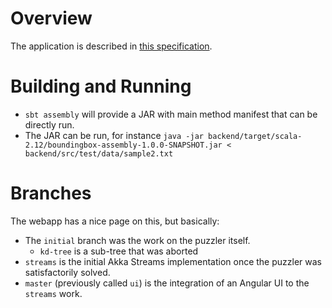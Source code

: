 # Overview
The application is described in [this specification](./BoundingBox.md).

# Building and Running
* `sbt assembly` will provide a JAR with main method manifest that can be directly run.
* The JAR can be run, for instance `java -jar backend/target/scala-2.12/boundingbox-assembly-1.0.0-SNAPSHOT.jar < backend/src/test/data/sample2.txt`

# Branches
The webapp has a nice page on this, but basically:
* The `initial` branch was the work on the puzzler itself.
  * `kd-tree` is a sub-tree that was aborted
* `streams` is the initial Akka Streams implementation once the puzzler was satisfactorily solved.
* `master` (previously called `ui`) is the integration of an Angular UI to the `streams` work.
